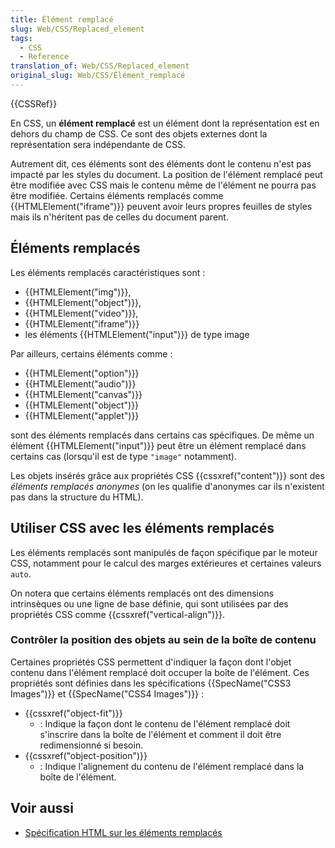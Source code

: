 ```yaml
---
title: Élément remplacé
slug: Web/CSS/Replaced_element
tags:
  - CSS
  - Reference
translation_of: Web/CSS/Replaced_element
original_slug: Web/CSS/Élément_remplacé
---
```

{{CSSRef}}

En CSS, un **élément remplacé** est un élément dont la représentation est en dehors du champ de CSS. Ce sont des objets externes dont la représentation sera indépendante de CSS.

Autrement dit, ces éléments sont des éléments dont le contenu n'est pas impacté par les styles du document. La position de l'élément remplacé peut être modifiée avec CSS mais le contenu même de l'élément ne pourra pas être modifiée. Certains éléments remplacés comme {{HTMLElement("iframe")}} peuvent avoir leurs propres feuilles de styles mais ils n'héritent pas de celles du document parent.

## Éléments remplacés

Les éléments remplacés caractéristiques sont :

- {{HTMLElement("img")}},
- {{HTMLElement("object")}},
- {{HTMLElement("video")}},
- {{HTMLElement("iframe")}}
- les éléments {{HTMLElement("input")}} de type image

Par ailleurs, certains éléments comme :

- {{HTMLElement("option")}}
- {{HTMLElement("audio")}}
- {{HTMLElement("canvas")}}
- {{HTMLElement("object")}}
- {{HTMLElement("applet")}}

sont des éléments remplacés dans certains cas spécifiques. De même un élément {{HTMLElement("input")}} peut être un élément remplacé dans certains cas (lorsqu'il est de type `"image"` notamment).

Les objets insérés grâce aux propriétés CSS {{cssxref("content")}} sont des _éléments remplacés anonymes_ (on les qualifie d'anonymes car ils n'existent pas dans la structure du HTML).

## Utiliser CSS avec les éléments remplacés

Les éléments remplacés sont manipulés de façon spécifique par le moteur CSS, notamment pour le calcul des marges extérieures et certaines valeurs `auto`.

On notera que certains éléments remplacés ont des dimensions intrinsèques ou une ligne de base définie, qui sont utilisées par des propriétés CSS comme {{cssxref("vertical-align")}}.

### Contrôler la position des objets au sein de la boîte de contenu

Certaines propriétés CSS permettent d'indiquer la façon dont l'objet contenu dans l'élément remplacé doit occuper la boîte de l'élément. Ces propriétés sont définies dans les spécifications {{SpecName("CSS3 Images")}} et {{SpecName("CSS4 Images")}} :

- {{cssxref("object-fit")}}
  - : Indique la façon dont le contenu de l'élément remplacé doit s'inscrire dans la boîte de l'élément et comment il doit être redimensionné si besoin.
- {{cssxref("object-position")}}
  - : Indique l'alignement du contenu de l'élément remplacé dans la boîte de l'élément.

## Voir aussi

- [Spécification HTML sur les éléments remplacés](https://html.spec.whatwg.org/multipage/rendering.html#replaced-elements)
